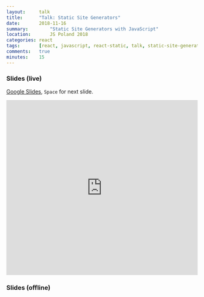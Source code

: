 ```yaml
---
layout:     talk
title:      "Talk: Static Site Generators"
date:       2018-11-16
summary:		"Static Site Generators with JavaScript"
location:		JS Poland 2018
categories: react
tags:       [react, javascript, react-static, talk, static-site-generator]
comments:   true
minutes:    15
---
```


### Slides (live)

[Google Slides](https://docs.google.com/presentation/d/e/2PACX-1vQbtXe9o4gpFsDv2nu_7zOEsQ_4aTnfkaO-xX_Ez4oiPfnrkO8XYO-Pandr1-twqlEzbTodUf5XbMri/pub?start=false&loop=false&delayms=3000), `Space` for next slide.

<iframe src="https://docs.google.com/presentation/d/e/2PACX-1vQbtXe9o4gpFsDv2nu_7zOEsQ_4aTnfkaO-xX_Ez4oiPfnrkO8XYO-Pandr1-twqlEzbTodUf5XbMri/embed?start=false&loop=false&delayms=3000" frameborder="0" width="100%" height="461px" allowfullscreen="true" mozallowfullscreen="true" webkitallowfullscreen="true"></iframe>

### Slides (offline)

<script async class="speakerdeck-embed" data-id="06aa07be6199419097ef6ce4f03ac6e0" data-ratio="1.77777777777778" src="//speakerdeck.com/assets/embed.js"></script>
